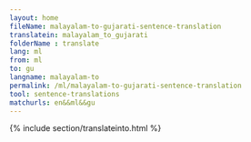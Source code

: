 ```yaml
---
layout: home
fileName: malayalam-to-gujarati-sentence-translation
translatein: malayalam_to_gujarati
folderName : translate
lang: ml
from: ml
to: gu
langname: malayalam-to
permalink: /ml/malayalam-to-gujarati-sentence-translation
tool: sentence-translations
matchurls: en&&ml&&gu
---
```

{% include section/translateinto.html %}
